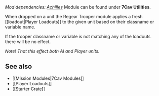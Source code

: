 *Mod dependencies: [Achilles](https://github.com/ArmaAchilles/Achilles)*
Module can be found under **7Cav Utilities**.

When dropped on a unit the Regear Trooper module applies a fresh [[loadout|Player Loadouts]] to the given unit based on their classname or variable name.

If the trooper classname or variable is not matching any of the loadouts there will be no effect.

_Note! That this effect both AI and Player units._

## See also
* [[Mission Modules|7Cav Modules]]
* [[Player Loadouts]]
* [[Starter Crate]]